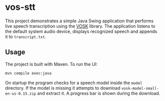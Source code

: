 # vos-stt

This project demonstrates a simple Java Swing application that performs live
speech transcription using the [VOSK](https://alphacephei.com/vosk/) library.
The application listens to the default system audio device, displays recognized
speech and appends it to `transcript.txt`.

## Usage

The project is built with Maven. To run the UI:

```bash
mvn compile exec:java
```

On startup the program checks for a speech model inside the `model` directory.
If the model is missing it attempts to download
`vosk-model-small-en-us-0.15.zip` and extract it. A progress bar is shown during
the download.
